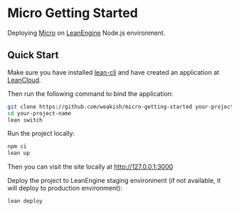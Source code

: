 # Micro Getting Started

Deploying [Micro] on [LeanEngine] Node.js environment.

[Micro]: https://github.com/zeit/micro
[LeanEngine]: https://docs.leancloud.app/leanengine_overview.html

## Quick Start

Make sure you have installed [lean-cli] and have created an application at [LeanCloud]. 

[lean-cli]: https://docs.leancloud.app/leanengine_cli.html
[LeanCloud]: https://leancloud.app/

Then run the following command to bind the application:

```sh
git clone https://github.com/weakish/micro-getting-started your-project-name
cd your-project-name
lean switch
```

Run the project locally:

```sh
npm ci
lean up
```

Then you can visit the site locally at http://127.0.0.1:3000

Deploy the project to LeanEngine staging environment (if not available, it will deploy to production environment):

```sh
lean deploy
```
